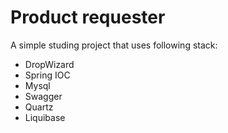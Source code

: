 # Product requester
A simple studing project that uses following stack:
*  DropWizard
*  Spring IOC
*  Mysql
*  Swagger
*  Quartz
*  Liquibase
